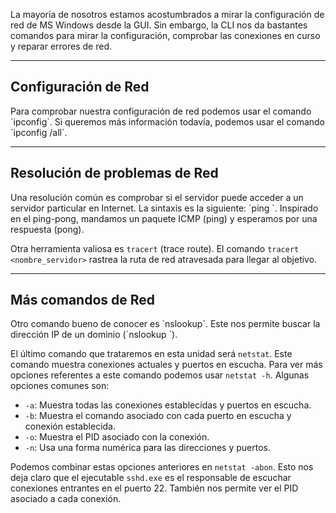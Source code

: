 La mayoría de nosotros estamos acostumbrados a mirar la configuración de red de MS Windows desde la GUI. Sin embargo, la CLI nos da bastantes comandos para mirar la configuración, comprobar las conexiones en curso y reparar errores de red.

------------------
<h2>Configuración de Red</h2>
Para comprobar nuestra configuración de red podemos usar el comando `ipconfig`. Si queremos más información todavía, podemos usar el comando `ipconfig /all`.

-----------------------
<h2>Resolución de problemas de Red</h2>
Una resolución común es comprobar si el servidor puede acceder a un servidor particular en Internet. La sintaxis es la siguiente: `ping <nombre_servidor>`. Inspirado en el ping-pong, mandamos un paquete ICMP (ping) y esperamos por una respuesta (pong).

Otra herramienta valiosa es `tracert` (trace route). El comando `tracert <nombre_servidor>` rastrea la ruta de red atravesada para llegar al objetivo.

-----------------------
<h2>Más comandos de Red</h2>
Otro comando bueno de conocer es `nslookup`. Este nos permite buscar la dirección IP de un dominio (`nslookup <nombre_servidor>`).

El último comando que trataremos en esta unidad será `netstat`. Este comando muestra conexiones actuales y puertos en escucha. Para ver más opciones referentes a este comando podemos usar `netstat -h`. Algunas opciones comunes son:

- `-a`: Muestra todas las conexiones establecidas y puertos en escucha.
- `-b`: Muestra el comando asociado con cada puerto en escucha y conexión establecida.
- `-o`: Muestra el PID asociado con la conexión.
- `-n`: Usa una forma numérica para las direcciones y puertos.

Podemos combinar estas opciones anteriores en `netstat -abon`. Esto nos deja claro que el ejecutable `sshd.exe` es el responsable de escuchar conexiones entrantes en el puerto 22. También nos permite ver el PID asociado a cada conexión.